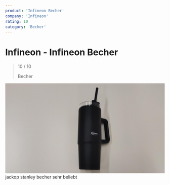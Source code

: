 ```yaml
---
product: 'Infineon Becher'
company: 'Infineon'
rating: 10
category: 'Becher'
---
```


# Infineon - Infineon Becher
>
> 10 / 10
>
> Becher

![Infineon Becher](assets\infineon-infineon-becher-e64e9529-ad0d-46fc-9f48-79932108af0f.jpg)
jackop stanley becher sehr beliebt
